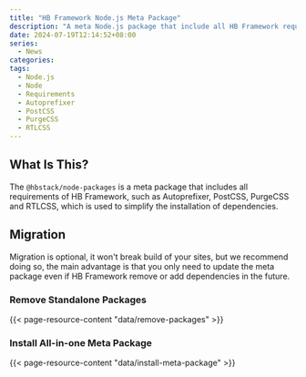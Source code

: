 ```yaml
---
title: "HB Framework Node.js Meta Package"
description: "A meta Node.js package that include all HB Framework requires build tools."
date: 2024-07-19T12:14:52+08:00
series:
  - News
categories:
tags:
  - Node.js
  - Node
  - Requirements
  - Autoprefixer
  - PostCSS
  - PurgeCSS
  - RTLCSS
---
```


## What Is This?

The `@hbstack/node-packages` is a meta package that includes all requirements of HB Framework, such as Autoprefixer, PostCSS, PurgeCSS and RTLCSS, which is used to simplify the installation of dependencies.

## Migration

Migration is optional, it won't break build of your sites, but we recommend doing so, the main advantage is that you only need to update the meta package even if HB Framework remove or add dependencies in the future.

### Remove Standalone Packages

{{< page-resource-content "data/remove-packages" >}}

### Install All-in-one Meta Package

{{< page-resource-content "data/install-meta-package" >}}
